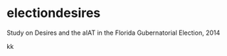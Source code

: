 electiondesires
===============

Study on Desires and the aIAT in the Florida Gubernatorial Election, 2014


kk
